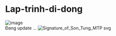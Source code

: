# Lap-trinh-di-dong
![image](https://github.com/ThanhHiep25/Lap-trinh-di-dong/assets/87129597/e3b2ff90-f015-496a-9285-303d8af96ffd)   
Đang update ...
![Signature_of_Son_Tung_MTP svg](https://github.com/ThanhHiep25/Lap-trinh-di-dong/assets/87129597/ee0526d3-42e5-45b6-80e0-4b1832a40801)
